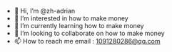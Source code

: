 - 👋 Hi, I’m @zh-adrian
- 👀 I’m interested in how to make money
- 🌱 I’m currently learning how to make money
- 💞️ I’m looking to collaborate on how to make money
- 📫 How to reach me email : 1091280286@qq.com

